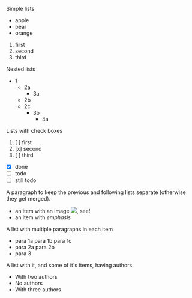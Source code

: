 Simple lists

- apple
- pear
- orange

1. first
2. second
3. third

Nested lists

- 1
  - 2a
    - 3a
  - 2b
  - 2c
    - 3b
      - 4a

Lists with check boxes

1. [ ] first
2. [x] second
3. [ ] third

- [x] done
- [ ] todo
- [ ] still todo

A paragraph to keep the previous and following lists separate (otherwise they get merged).

- an item with an image ![](image.png), see!
- an item with _emphasis_

A list with multiple paragraphs in each item

- para 1a
  para 1b
  para 1c
- para 2a
  para 2b
- para 3

A list with it, and some of it's items, having authors

- With two authors
- No authors
- With three authors
